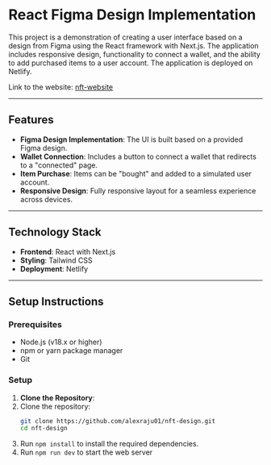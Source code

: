 # React Figma Design Implementation

This project is a demonstration of creating a user interface based on a design from Figma using the React framework with Next.js. The application includes responsive design, functionality to connect a wallet, and the ability to add purchased items to a user account. The application is deployed on Netlify.

Link to the website: [nft-website](https://nft-designs.netlify.app/home)

---

## Features

- **Figma Design Implementation**: The UI is built based on a provided Figma design.
- **Wallet Connection**: Includes a button to connect a wallet that redirects to a "connected" page.
- **Item Purchase**: Items can be "bought" and added to a simulated user account.
- **Responsive Design**: Fully responsive layout for a seamless experience across devices.

---

## Technology Stack

- **Frontend**: React with Next.js
- **Styling**: Tailwind CSS
- **Deployment**: Netlify

---

## Setup Instructions

### Prerequisites

- Node.js (v18.x or higher)
- npm or yarn package manager
- Git

### Setup

1. **Clone the Repository**:
1. Clone the repository:
   ```bash
   git clone https://github.com/alexraju01/nft-design.git
   cd nft-design
   ```
1. Run `npm install` to install the required dependencies.
1. Run `npm run dev` to start the web server
